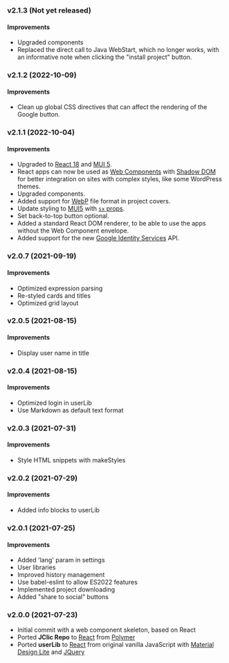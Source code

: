 ### v2.1.3 (Not yet released)
#### Improvements
- Upgraded components
- Replaced the direct call to Java WebStart, which no longer works, with an informative note when clicking the "install project" button.

### v2.1.2 (2022-10-09)
#### Improvements
- Clean up global CSS directives that can affect the rendering of the Google button.

### v2.1.1 (2022-10-04)
#### Improvements
- Upgraded to [React 18](https://reactjs.org/blog/2022/03/29/react-v18.html) and [MUI 5](https://mui.com/).
- React apps can now be used as [Web Components](https://developer.mozilla.org/es/docs/Web/Web_Components) with [Shadow DOM](https://developer.mozilla.org/en-US/docs/Web/Web_Components/Using_shadow_DOM) for better integration on sites with complex styles, like some WordPress themes.
- Upgraded components.
- Added support for [WebP](https://developers.google.com/speed/webp/) file format in project covers.
- Update styling to [MUI5](https://mui.com/) with [`sx` props](https://mui.com/system/getting-started/the-sx-prop/).
- Set back-to-top button optional.
- Added a standard React DOM renderer, to be able to use the apps without the Web Component envelope.
- Added support for the new [Google Identity Services](https://developers.google.com/identity/oauth2/web) API.

### v2.0.7 (2021-09-19)
#### Improvements
- Optimized expression parsing
- Re-styled cards and titles
- Optimized grid layout

### v2.0.5 (2021-08-15)
#### Improvements
- Display user name in title

### v2.0.4 (2021-08-15)
#### Improvements
- Optimized login in userLib
- Use Markdown as default text format

### v2.0.3 (2021-07-31)
#### Improvements
- Style HTML snippets with makeStyles

### v2.0.2 (2021-07-29)
#### Improvements
- Added info blocks to userLib

### v2.0.1 (2021-07-25)
#### Improvements
- Added 'lang' param in settings
- User libraries
- Improved history management
- Use babel-eslint to allow ES2022 features
- Implemented project downloading
- Added "share to social" buttons

### v2.0.0 (2021-07-23)
- Initial commit with a web component skeleton, based on React
- Ported **JClic Repo** to [React](https://reactjs.org/) from [Polymer](https://polymer-library.polymer-project.org/)
- Ported **userLib** to [React](https://reactjs.org/) from original vanilla JavaScript with [Material Design Lite](https://getmdl.io/) and [JQuery](https://jquery.com/) 
